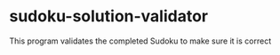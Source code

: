 # sudoku-solution-validator

This program validates the completed Sudoku to make sure it is correct
